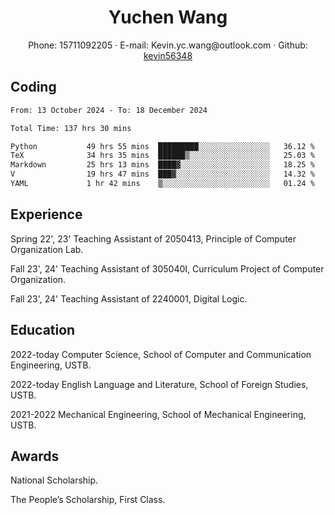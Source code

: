  <center>
     <h1>Yuchen Wang</h1>
     <div>
         <span>
             Phone:
             15711092205
         </span>
         ·
         <span>
             E-mail:
             Kevin.yc.wang@outlook.com
         </span>
         ·
         <span>
             Github:
             <a href="https://github.com/kevin56348">kevin56348</a>
         </span>
     </div>
 </center>

## Coding

<!-- ![Top Langs](https://github-readme-stats.vercel.app/api/top-langs/?username=kevin56348) -->

<!--START_SECTION:waka-->

```txt
From: 13 October 2024 - To: 18 December 2024

Total Time: 137 hrs 30 mins

Python           49 hrs 55 mins  █████████░░░░░░░░░░░░░░░░   36.12 %
TeX              34 hrs 35 mins  ██████▒░░░░░░░░░░░░░░░░░░   25.03 %
Markdown         25 hrs 13 mins  ████▓░░░░░░░░░░░░░░░░░░░░   18.25 %
V                19 hrs 47 mins  ███▓░░░░░░░░░░░░░░░░░░░░░   14.32 %
YAML             1 hr 42 mins    ▒░░░░░░░░░░░░░░░░░░░░░░░░   01.24 %
```

<!--END_SECTION:waka-->

## Experience 

Spring 22', 23' Teaching Assistant of 2050413, Principle of Computer Organization Lab.

Fall 23', 24' Teaching Assistant of 305040I, Curriculum Project of Computer Organization.

Fall 23', 24' Teaching Assistant of 2240001, Digital Logic.

## Education

2022-today Computer Science, School of Computer and Communication Engineering, USTB.

2022-today English Language and Literature, School of Foreign Studies, USTB.

2021-2022 Mechanical Engineering, School of Mechanical Engineering, USTB.

## Awards

National Scholarship.

The People’s Scholarship, First Class.
